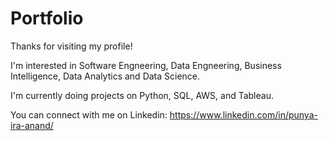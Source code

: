 # Portfolio

Thanks for visiting my profile!

I'm interested in Software Engneering, Data Engneering, Business Intelligence, Data Analytics and Data Science.

I'm currently doing projects on Python, SQL, AWS, and Tableau.

You can connect with me on Linkedin: https://www.linkedin.com/in/punya-ira-anand/
